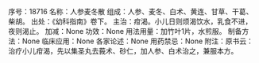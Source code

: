 序号：18716
名称：人参麦冬散
组成：人参、麦冬、白术、黄连、甘草、干葛、柴胡。
出处：《幼科指南》卷下。
主治：疳渴。小儿日则烦渴饮水，乳食不进，夜则渴止。
加减：None
功效：None
用法用量：加竹叶1片，水煎服。
制备方法：None
临床应用：None
各家论述：None
用药禁忌：None
附注：原书云：治疗小儿疳渴，先以集圣丸去莪术、砂仁，加人参、白术治之，兼服本方。
